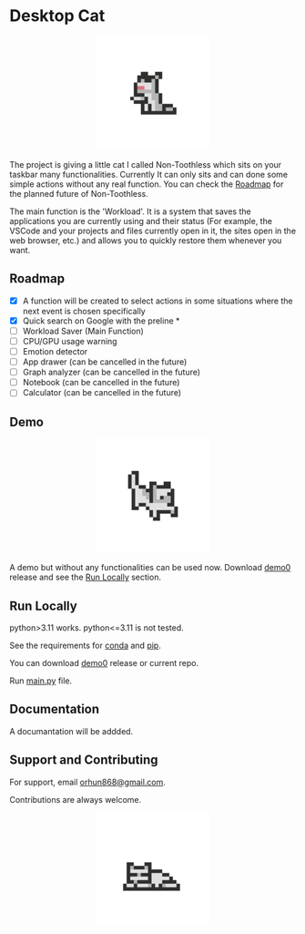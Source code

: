 
# Desktop Cat

<div align="center">
  <img height="200" src="desktop-cat\media\gifs\L_licking.gif"  />
</div>

The project is giving a little cat I called Non-Toothless which sits on your taskbar many functionalities. Currently It can only sits and can done some simple actions without any real function. You can check the [Roadmap](#roadmap) for the planned future of Non-Toothless. 

The main function is the 'Workload'. It is a system that saves the applications you are currently using and their status (For example, the VSCode and your projects and files currently open in it, the sites open in the web browser, etc.) and allows you to quickly restore them whenever you want.

## Roadmap

- [x]  A function will be created to select actions in some situations where the next event is chosen specifically
- [x]  Quick search on Google with the preline *
- [ ]  Workload Saver (Main Function)
- [ ]  CPU/GPU usage warning
- [ ]  Emotion detector
- [ ]  App drawer (can be cancelled in the future)
- [ ]  Graph analyzer (can be cancelled in the future)
- [ ]  Notebook (can be cancelled in the future)
- [ ]  Calculator (can be cancelled in the future)

## Demo

<div align="center">
  <img height="200" src="desktop-cat\media\gifs_others\falling.gif"  />
</div>

A demo but without any functionalities can be used now. Download [demo0]() release and see the [Run Locally](#run-locally) section.

## Run Locally

python>3.11 works. python<=3.11 is not tested.

See the requirements for [conda](desktop-cat\conda_requirements.txt) and [pip](desktop-cat\requirements.txt).

You can download [demo0]() release or current repo.

Run [main.py](desktop-cat\main.py) file.

## Documentation

A documantation will be addded.

## Support and Contributing

For support, email orhun868@gmail.com.

Contributions are always welcome.

<div align="center">
  <img height="200" src="desktop-cat\media\gifs\L_sleep.gif"  />
</div>